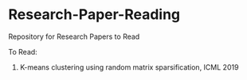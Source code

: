 # Research-Paper-Reading
Repository for Research Papers to Read

To Read:
1. K-means clustering using random matrix sparsification, ICML 2019
